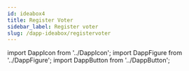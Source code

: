 ```yaml
---
id: ideabox4
title: Register Voter
sidebar_label: Register voter
slug: /dapp-ideabox/registervoter
---
```


import DappIcon from '../DappIcon';
import DappFigure from '../DappFigure';
import DappButton from '../DappButton';
